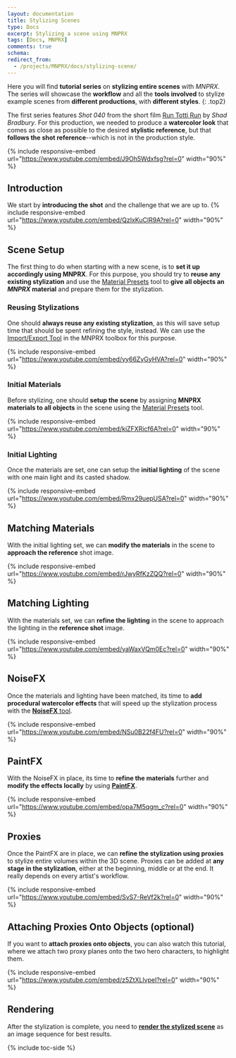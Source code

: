 ```yaml
---
layout: documentation
title: Stylizing Scenes
type: Docs
excerpt: Stylizing a scene using MNPRX
tags: [Docs, MNPRX]
comments: true
schema:
redirect_from:
  - /projects/MNPRX/docs/stylizing-scene/
---
```


Here you will find **tutorial series** on **stylizing entire scenes** with _MNPRX_. The series will showcase the **workflow** and all the **tools involved** to stylize example scenes from **different productions**, with **different styles**.
{: .top2}

The first series features _Shot 040_ from the short film [Run Totti Run](http://runtottirun.com) by _Shad Bradbury_. For this production, we needed to produce a **watercolor look** that comes as close as possible to the desired **stylistic reference**, but that **follows the shot reference**--which is not in the production style.

{% include responsive-embed url="https://www.youtube.com/embed/J9Oh5Wdxfsg?rel=0" width="90%" %}

## Introduction
We start by **introducing the shot** and the challenge that we are up to.
{% include responsive-embed url="https://www.youtube.com/embed/QzIxKuClR9A?rel=0" width="90%" %}

## Scene Setup
The first thing to do when starting with a new scene, is to **set it up accordingly using MNPRX**. For this purpose, you should try to **reuse any existing stylization** and use the [Material Presets](../material-presets) tool to **give all objects an _MNPRX_ material** and prepare them for the stylization.

### Reusing Stylizations
One should **always reuse any existing stylization**, as this will save setup time that should be spent refining the style, instead. We can use the [Import/Export Tool](../import-export/) in the MNPRX toolbox for this purpose.

{% include responsive-embed url="https://www.youtube.com/embed/yy66ZyGyHVA?rel=0" width="90%" %}

### Initial Materials
Before stylizing, one should **setup the scene** by assigning **MNPRX materials to all objects** in the scene using the [Material Presets](../material-presets) tool.

{% include responsive-embed url="https://www.youtube.com/embed/kiZFXRicf6A?rel=0" width="90%" %}

### Initial Lighting
Once the materials are set, one can setup the **initial lighting** of the scene with one main light and its casted shadow.

{% include responsive-embed url="https://www.youtube.com/embed/Rmx29uepUSA?rel=0" width="90%" %}

## Matching Materials
With the initial lighting set, we can **modify the materials** in the scene to **approach the reference** shot image.

{% include responsive-embed url="https://www.youtube.com/embed/rJwyRfKzZQQ?rel=0" width="90%" %}

## Matching Lighting
With the materials set, we can **refine the lighting** in the scene to approach the lighting in the **reference shot** image.

{% include responsive-embed url="https://www.youtube.com/embed/yaWaxVQm0Ec?rel=0" width="90%" %}

## NoiseFX
Once the materials and lighting have been matched, its time to **add procedural watercolor effects** that will speed up the stylization process with the [**NoiseFX** tool](../noisefx/).

{% include responsive-embed url="https://www.youtube.com/embed/NSu0B22f4FU?rel=0" width="90%" %}

## PaintFX
With the NoiseFX in place, its time to **refine the materials** further and **modify the effects locally** by using [**PaintFX**](../paintfx/).

{% include responsive-embed url="https://www.youtube.com/embed/opa7M5qgm_c?rel=0" width="90%" %}

## Proxies
Once the PaintFX are in place, we can **refine the stylization using proxies** to stylize entire volumes within the 3D scene.
Proxies can be added at **any stage in the stylization**, either at the beginning, middle or at the end. It really depends on every artist's workflow.

{% include responsive-embed url="https://www.youtube.com/embed/SvS7-ReVf2k?rel=0" width="90%" %}

## Attaching Proxies Onto Objects (optional)
If you want to **attach proxies onto objects**, you can also watch this tutorial, where we attach two proxy planes onto the two hero characters, to highlight them.

{% include responsive-embed url="https://www.youtube.com/embed/z5ZtXLlvpeI?rel=0" width="90%" %}

## Rendering
After the stylization is complete, you need to [**render the stylized scene**](../rendering-scene/) as an image sequence for best results.

{% include toc-side %}
